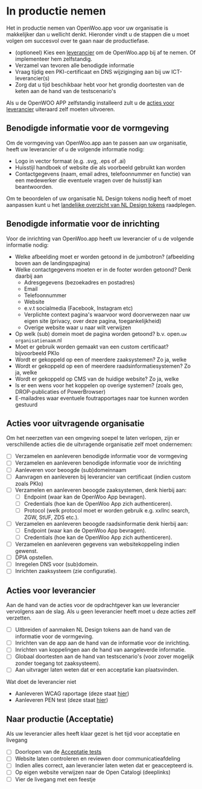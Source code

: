 # In productie nemen

Het in productie nemen van OpenWoo.app voor uw organisatie is makkelijker dan u wellicht denkt. Hieronder vindt u de stappen die u moet volgen om succesvol over te gaan naar de productiefase.

- (optioneel) Kies een [leverancier](https://openwoo.app/github/Kosten/?link=https://github.com/ConductionNL/woo-website-template/blob/main/docs/Kosten.md) om de OpenWoo.app bij af te nemen. Of implementeer hem zelfstandig.
- Verzamel van tevoren alle benodigde informatie
- Vraag tijdig een PKI-certificaat en DNS wijziginging aan bij uw ICT-leverancier(s)
- Zorg dat u tijd beschikbaar hebt voor het grondig doortesten van de keten aan de hand van de testscenario's

Als u de OpenWOO APP zelfstandig installeerd zult u de [acties voor leverancier](#acties-voor-leverancier) uiteraard zelf moeten uitvoeren.

## Benodigde informatie voor de vormgeving

Om de vormgeving van OpenWoo.app aan te passen aan uw organisatie, heeft uw leverancier of u de volgende informatie nodig:

- Logo in vector formaat (e.g. .svg, .eps of .ai)
- Huisstijl handboek of website die als voorbeeld gebruikt kan worden
- Contactgegevens (naam, email adres, telefoonnummer en functie) van een medewerker die eventuele vragen over de huisstijl kan beantwoorden.

Om te beoordelen of uw organisatie NL Design tokens nodig heeft of moet aanpassen kunt u het [landelijke overzicht van NL Design tokens](https://github.com/nl-design-system/themes/tree/main/proprietary) raadplegen.

## Benodigde informatie voor de inrichting

Voor de inrichting van OpenWoo.app heeft uw leverancier of u de volgende informatie nodig:

- Welke afbeelding moet er worden getoond in de jumbotron? (afbeelding boven aan de landingspagina)
- Welke contactgegevens moeten er in de footer worden getoond? Denk daarbij aan
  - Adresgegevens (bezoekadres en postadres)
  - Email
  - Telefoonnummer
  - Website
  - e.v.t socialmedia (Facebook, Instagram etc)
  - Verplichte context pagina's waarvoor word doorverwezen naar uw eigen site (privacy, over deze pagina, toegankelijkheid)
  - Overige website waar u naar wilt verwijzen
- Op welk (sub) domein moet de pagina worden getoond? b.v. open.`uw organisatienaam`.nl
- Moet er gebruik worden gemaakt van een custom certificaat? bijvoorbeeld PKIo
- Wordt er gekoppeld op een of meerdere zaaksystemen? Zo ja, welke
- Wordt er gekoppeld op een of meerdere raadsinformatiesystemen? Zo ja, welke
- Wordt er gekoppeld op CMS van de huidige website? Zo ja, welke
- Is er een wens voor het koppelen op overige systemen? (zoals geo, DROP-publicaties of PowerBrowser)
- E-mailadres waar eventuele foutrapportages naar toe kunnen worden gestuurd

## Acties voor uitvragende organisatie

Om het neerzetten van een omgeving soepel te laten verlopen, zijn er verschillende acties die de uitvragende organisatie zelf moet ondernemen:

- [ ] Verzamelen en aanleveren benodigde informatie voor de vormgeving
- [ ] Verzamelen en aanleveren benodigde informatie voor de inrichting
- [ ] Aanleveren voor beoogde (sub)domeinnaam
- [ ] Aanvragen en aanleveren bij leverancier van certificaat (indien custom zoals PKIo)
- [ ] Verzamelen en aanleveren beoogde zaaksystemen, denk hierbij aan:
  - [ ] Endpoint (waar kan de OpenWoo App bevragen).
  - [ ] Credentials (hoe kan de OpenWoo App zich authenticeren).
  - [ ] Protocol (welk protocol moet er worden gebruik e.g. xxllnc search, ZGW, StUF, ZDS etc.).
- [ ] Verzamelen en aanleveren beoogde raadsinformatie denk hierbij aan:
  - [ ] Endpoint (waar kan de OpenWoo App bevragen).
  - [ ] Credentials (hoe kan de OpenWoo App zich authenticeren).
- [ ] Verzamelen en aanleveren gegevens van websitekoppeling indien gewenst.
- [ ] DPIA opstellen.
- [ ] Inregelen DNS voor (sub)domein.
- [ ] Inrichten zaaksysteem (zie configuratie).

## Acties voor leverancier

Aan de hand van de acties voor de opdrachtgever kan uw leverancier vervolgens aan de slag. Als u geen leverancier heeft moet u deze acties zelf verzetten.

- [ ] Uitbreiden of aanmaken NL Design tokens aan de hand van de informatie voor de vormgeving.
- [ ] Inrichten van de app aan de hand van de informatie voor de inrichting.
- [ ] Inrichten van koppelingen aan de hand van aangeleverde informatie.
- [ ] Globaal doortesten aan de hand van testscenario's (voor zover mogelijk zonder toegang tot zaaksysteem).
- [ ] Aan uitvrager laten weten dat er een acceptatie kan plaatsvinden.

Wat doet de leverancier niet

- Aanleveren WCAG raportage (deze staat [hier](https://raw.githubusercontent.com/ConductionNL/woo-website-template/main/docs/WCAG-Raportage.pdf))
- Aanleveren PEN test (deze staat [hier](https://raw.githubusercontent.com/ConductionNL/woo-website-template/main/docs/PENTEST-Raportage.pdf))

## Naar productie (Acceptatie)

Als uw leverancier alles heeft klaar gezet is het tijd voor acceptatie en livegang

- [ ] Doorlopen van de [Acceptatie tests](https://openwoo.app/github/Testscenario's/?link=https://github.com/ConductionNL/woo-website-template/blob/main/docs/Tests.md)
- [ ] Website laten controleren en reviewen door communicatieafdeling
- [ ] Indien alles correct, aan leverancier laten weten dat er geaccepteerd is.
- [ ] Op eigen website verwijzen naar de Open Catalogi (deeplinks)
- [ ] Vier de livegang met een feestje
